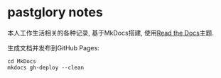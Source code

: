 # pastglory notes

本人工作生活相关的各种记录, 基于MkDocs搭建, 使用[Read the Docs](https://readthedocs.org)主题.

生成文档并发布到GitHub Pages:

```
cd MkDocs
mkdocs gh-deploy --clean
```
